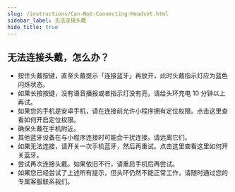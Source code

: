 ```yaml
---
slug: /instructions/Can-Not-Connecting-Headset.html
sidebar_label: 无法连接头戴
hide_title: true
---
```

## 无法连接头戴，怎么办？
* 按住头戴按键，直至头戴提示「连接蓝牙」再放开，此时头戴指示灯应为蓝色闪烁状态。
* 如果长按按键，没有语音播报或者指示灯没有亮，请给头环充电 10 分钟以上再试。
* 如果您的手机是安卓手机，请在连接前允许小程序拥有定位权限。点击这里查看如何开启定位权限。
* 确保头戴在手机附近。
* 其他蓝牙设备在与小程序连接时可能会干扰连接。请远离它们。
* 如果无法连接，请开关一次手机蓝牙，然后再重试。点击这里查看这里如何开关蓝牙。
* 尝试再次连接头戴。如果依旧不行，请重启手机后再尝试。
* 如果您已经尝试了上述所有提示，但头环仍然不能正常工作，请随时通过您的专属客服联系我们。